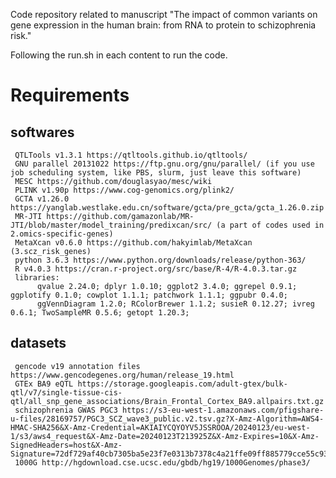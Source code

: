 Code repository related to manuscript "The impact of common variants on gene expression in the human brain: from RNA to protein to schizophrenia risk."

Following the run.sh in each content to run the code.

# Requirements

## softwares

     QTLTools v1.3.1 https://qtltools.github.io/qtltools/
     GNU parallel 20131022 https://ftp.gnu.org/gnu/parallel/ (if you use job scheduling system, like PBS, slurm, just leave this software)
     MESC https://github.com/douglasyao/mesc/wiki
     PLINK v1.90p https://www.cog-genomics.org/plink2/
     GCTA v1.26.0 https://yanglab.westlake.edu.cn/software/gcta/pre_gcta/gcta_1.26.0.zip
     MR-JTI https://github.com/gamazonlab/MR-JTI/blob/master/model_training/predixcan/src/ (a part of codes used in 2.omics-specific-genes)
     MetaXcan v0.6.0 https://github.com/hakyimlab/MetaXcan (3.scz_risk_genes)
     python 3.6.3 https://www.python.org/downloads/release/python-363/
     R v4.0.3 https://cran.r-project.org/src/base/R-4/R-4.0.3.tar.gz
     libraries: 
          qvalue 2.24.0; dplyr 1.0.10; ggplot2 3.4.0; ggrepel 0.9.1; ggplotify 0.1.0; cowplot 1.1.1; patchwork 1.1.1; ggpubr 0.4.0;
          ggVennDiagram 1.2.0; RColorBrewer 1.1.2; susieR 0.12.27; ivreg 0.6.1; TwoSampleMR 0.5.6; getopt 1.20.3; 
     
     
## datasets
     gencode v19 annotation files https://www.gencodegenes.org/human/release_19.html
     GTEx BA9 eQTL https://storage.googleapis.com/adult-gtex/bulk-qtl/v7/single-tissue-cis-qtl/all_snp_gene_associations/Brain_Frontal_Cortex_BA9.allpairs.txt.gz 
     schizophrenia GWAS PGC3 https://s3-eu-west-1.amazonaws.com/pfigshare-u-files/28169757/PGC3_SCZ_wave3_public.v2.tsv.gz?X-Amz-Algorithm=AWS4-HMAC-SHA256&X-Amz-Credential=AKIAIYCQYOYV5JSSROOA/20240123/eu-west-1/s3/aws4_request&X-Amz-Date=20240123T213925Z&X-Amz-Expires=10&X-Amz-SignedHeaders=host&X-Amz-Signature=72df729af40cb7305ba5e23f7e0313b7378c4a21ffe09ff885779cce55c93d5b
     1000G http://hgdownload.cse.ucsc.edu/gbdb/hg19/1000Genomes/phase3/
